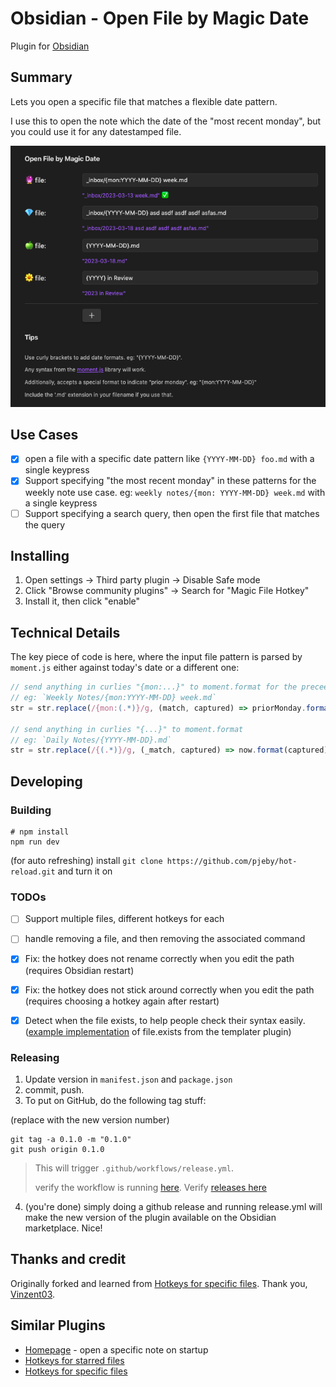 # Obsidian - Open File by Magic Date

Plugin for [Obsidian](https://obsidian.md)

## Summary

Lets you open a specific file that matches a flexible date pattern.

I use this to open the note which the date of the "most recent monday", but you could use it for any datestamped file.

![screenshot](./magic-date-screenshot.png)

## Use Cases

- [x] open a file with a specific date pattern like `{YYYY-MM-DD} foo.md` with a single keypress
- [x] Support specifying "the most recent monday" in these patterns for the weekly note use case. eg: `weekly notes/{mon: YYYY-MM-DD} week.md` with a single keypress
- [ ] Support specifying a search query, then open the first file that matches the query

## Installing

1. Open settings -> Third party plugin -> Disable Safe mode
1. Click "Browse community plugins" -> Search for "Magic File Hotkey"
1. Install it, then click "enable"

## Technical Details

The key piece of code is here, where the input file pattern is parsed by `moment.js` either against today's date or a different one:

```js
// send anything in curlies "{mon:...}" to moment.format for the preceeding monday
// eg: `Weekly Notes/{mon:YYYY-MM-DD} week.md`
str = str.replace(/{mon:(.*)}/g, (match, captured) => priorMonday.format(captured));

// send anything in curlies "{...}" to moment.format
// eg: `Daily Notes/{YYYY-MM-DD}.md`
str = str.replace(/{(.*)}/g, (_match, captured) => now.format(captured));
```

## Developing

### Building

```
# npm install
npm run dev
```

(for auto refreshing) install `git clone https://github.com/pjeby/hot-reload.git` and turn it on

### TODOs

- [ ] Support multiple files, different hotkeys for each
- [ ] handle removing a file, and then removing the associated command
- [x] Fix: the hotkey does not rename correctly when you edit the path (requires Obsidian restart)
- [x] Fix: the hotkey does not stick around correctly when you edit the path (requires choosing a hotkey again after restart)
- [x] Detect when the file exists, to help people check their syntax easily. ([example implementation](https://github.com/SilentVoid13/Templater/commit/e4273b706465df012648b8a0163018f4925b5808) of file.exists from the templater plugin)


### Releasing

1. Update version in `manifest.json` and `package.json`
2. commit, push.
3. To put on GitHub, do the following tag stuff:

(replace with the new version number)

```
git tag -a 0.1.0 -m "0.1.0"
git push origin 0.1.0
```

> This will trigger `.github/workflows/release.yml`.
> 
> verify the workflow is running [here](https://github.com/SimplGy/obsidian-open-file-by-magic-date/actions).
> Verify [releases here](https://github.com/SimplGy/obsidian-open-file-by-magic-date/releases)

4. (you're done) simply doing a github release and running release.yml will make the new version of the plugin available on the Obsidian marketplace. Nice!

## Thanks and credit

Originally forked and learned from [Hotkeys for specific files](https://github.com/Vinzent03/obsidian-hotkeys-for-specific-files). Thank you, [Vinzent03](https://github.com/Vinzent03).

## Similar Plugins

* [Homepage](https://github.com/mirnovov/obsidian-homepage) - open a specific note on startup
* [Hotkeys for starred files](https://github.com/Vinzent03/obsidian-shortcuts-for-starred-files)
* [Hotkeys for specific files](https://github.com/Vinzent03/obsidian-hotkeys-for-specific-files)